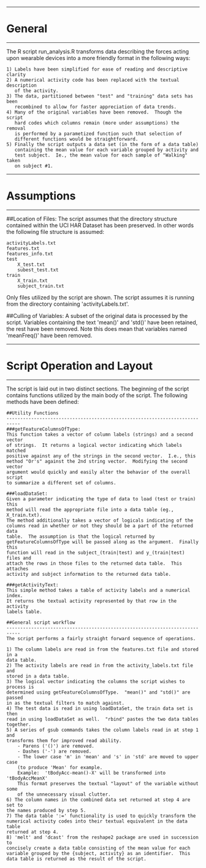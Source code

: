 -------------------------------------------------------------------------------
# General
-------------------------------------------------------------------------------
The R script run_analysis.R transforms data describing the forces acting upon
wearable devices into a more friendly format in the following ways:

	1) Labels have been simplified for ease of reading and descriptive clarity
	2) A numerical activity code has been replaced with the textual description
	   of the activity.
	3) The data, partitioned between "test" and "training" data sets has been
	   recombined to allow for faster appreciation of data trends.
	4) Many of the original variables have been removed.  Though the script
	   hard codes which columns remain (more under assumptions) the removal
       is performed by a parametized function such that selection of
       different functions would be straightforward.
    5) Finally the script outputs a data set (in the form of a data table)
	   containing the mean value for each variable grouped by activity and
	   test subject.  Ie., the mean value for each sample of "Walking" taken
	   on subject #1.
	  
-------------------------------------------------------------------------------
# Assumptions
-------------------------------------------------------------------------------
##Location of Files:
The script assumes that the directory structure contained within the
UCI HAR Dataset has been preserved.  In other words the following file
structure is assumed:

	activityLabels.txt
	features.txt
	features_info.txt
	test
		X_test.txt
		subest_test.txt
	train
		X_train.txt
		subject_train.txt
	
Only files utilized by the script are shown.  The script assumes it is
running from the directory containing 'activityLabels.txt'.

##Culling of Variables:
A subset of the original data is processed by the script.  Variables containing
the text 'mean()' and 'std()' have been retained, the rest have been removed.
Note this does mean that variables named 'meanFreq()' have been removed.

-------------------------------------------------------------------------------
# Script Operation and Layout
-------------------------------------------------------------------------------
The script is laid out in two distinct sections.  The beginning of the script
contains functions utilized by the main body of the script.  The following
methods have been defined:

	##Utility Functions
	---------------------------------------------------------------------------
	###getFeatureColumnsOfType: 
	This function takes a vector of column labels (strings) and a second vector
	of strings.  It returns a logical vector indicating which labels matched
	positive against any of the strings in the second vector.  I.e., this 
	method "Or's" against the 2nd string vector.  Modifying the second vector
	argument would quickly and easily alter the	behavior of the overall script
	to summarize a different set of columns.
	
	###loadDataSet:
	Given a parameter indicating the type of data to load (test or train) this
	method will read the appropriate file into a data table (eg., X_train.txt).
	The method additionally takes a vector of logicals indicating of the
	columns read in whether or not they should be a part of the returned data
	table.  The assumption is that the logical returned by 
	getFeatureColumnsOfType will be passed along as the argument.  Finally this
	function will read in the subject_(train|test) and y_(train|test) files and
	attach the rows in those files to the returned data table.  This attaches
	activity and subject information to the returned data table.
	
	###getActivityText:
	This simple method takes a table of activity labels and a numerical index.
	It returns the textual activity represented by that row in the activity
	labels table.
	
	##General script workflow
	---------------------------------------------------------------------------
	The script performs a fairly straight forward sequence of operations.
	
	1) The column labels are read in from the features.txt file and stored in a
	data table.
	2) The activity labels are read in from the activity_labels.txt file and
	stored in a data table.
	3) The logical vector indicating the columns the script wishes to process is
	determined using getFeatureColumnsOfType.  "mean()" and "std()" are passed
	in as the textual filters to match against.
	4) The test data is read in using loadDataSet, the train data set is then
	read in using loadDataSet as well.  "rbind" pastes the two data tables
	together.
	5) A series of gsub commands takes the column labels read in at step 1 and
	transforms them for improved read ability.  
		- Parens ('()') are removed.  
		- Dashes ('-') are removed.
		- The lower case 'm' in 'mean' and 's' in 'std' are moved to upper case 
		(to produce 'Mean' for example.
		Example:  'tBodyAcc-mean()-X' will be transformed into 'tBodyAccMeanX'
		This format preserves the textual "layout" of the variable without some
		of the unnecessary visual clutter.
	6) The column names in the combined data set returned at step 4 are set to
	the names produced by step 5.
	7) The data table ':=' functionality is used to quickly transform the
	numerical activity codes into their textual equivalent in the data table
	returned at step 4.
	8) 'melt' and 'dcast' from the reshape2 package are used in succession to
	concisely create a data table consisting of the mean value for each
	variable grouped by the {subject, activity} as an identifier.  This
	data table is returned as the result of the script.